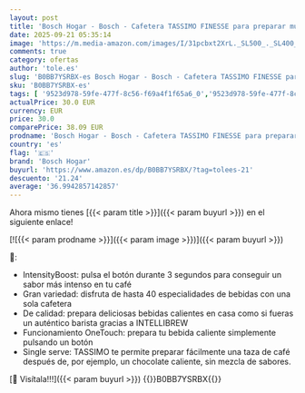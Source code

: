 ```yaml
---
layout: post
title: 'Bosch Hogar - Bosch - Cafetera TASSIMO FINESSE para preparar múltiples bebidas  hasta 70 bebidas  IntensityBoost  INTELLIBREW  color crema  TAS16B7'
date: 2025-09-21 05:35:14
image: 'https://m.media-amazon.com/images/I/31pcbxt2XrL._SL500_._SL400_.jpg'
comments: true
category: ofertas
author: 'tole.es'
slug: 'B0BB7YSRBX-es Bosch Hogar - Bosch - Cafetera TASSIMO FINESSE para...'
sku: 'B0BB7YSRBX-es'
tags: [ '9523d978-59fe-477f-8c56-f69a4f1f65a6_0','9523d978-59fe-477f-8c56-f69a4f1f65a6_101','9523d978-59fe-477f-8c56-f69a4f1f65a6_1501','9523d978-59fe-477f-8c56-f69a4f1f65a6_2501','Arborist Merchandising Root','Cafeteras individuales','Hogar y cocina','KitchenBOSCH','KitchenPrimeDayBosch','Kitchen_SS_Bosch','Máquinas cafeteras','Self Service','Special Features Stores','Utensilios para café y té','bosch hogar','cafetera','tassimo','🇪🇸', ]
actualPrice: 30.0 EUR
currency: EUR
price: 30.0
comparePrice: 38.09 EUR
prodname: 'Bosch Hogar - Bosch - Cafetera TASSIMO FINESSE para preparar múltiples bebidas  hasta 70 bebidas  IntensityBoost  INTELLIBREW  color crema  TAS16B7'
country: 'es'
flag: '🇪🇸'
brand: 'Bosch Hogar'
buyurl: 'https://www.amazon.es/dp/B0BB7YSRBX/?tag=tolees-21'
descuento: '21.24'
average: '36.9942857142857'
---
```


Ahora mismo tienes [{{< param title >}}]({{< param buyurl >}}) en el siguiente enlace!

[![{{< param prodname >}}]({{< param image >}})]({{< param buyurl >}})

🔎:

- IntensityBoost: pulsa el botón durante 3 segundos para conseguir un sabor más intenso en tu café
- Gran variedad: disfruta de hasta 40 especialidades de bebidas con una sola cafetera
- De calidad: prepara deliciosas bebidas calientes en casa como si fueras un auténtico barista gracias a INTELLIBREW
- Funcionamiento OneTouch: prepara tu bebida caliente simplemente pulsando un botón
- Single serve: TASSIMO te permite preparar fácilmente una taza de café después de, por ejemplo, un chocolate caliente, sin mezcla de sabores.

[🛒 Visítala!!!]({{< param buyurl >}})
{{<world>}}B0BB7YSRBX{{</world>}}
